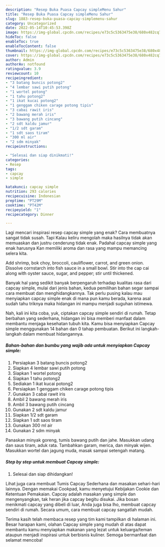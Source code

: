 ```yaml
---
description: "Resep Buka Puasa Capcay simpleMenu Sahur"
title: "Resep Buka Puasa Capcay simpleMenu Sahur"
slug: 1883-resep-buka-puasa-capcay-simplemenu-sahur
category: Uncategorized
date: 2022-05-14T10:45:53.398Z
image: https://img-global.cpcdn.com/recipes/e73c5c5363475e38/680x482cq70/capcay-simple-foto-resep-utama.jpg
hideToc: false
enableToc: true
enableTocContent: false
thumbnail: https://img-global.cpcdn.com/recipes/e73c5c5363475e38/680x482cq70/capcay-simple-foto-resep-utama.jpg
cover: https://img-global.cpcdn.com/recipes/e73c5c5363475e38/680x482cq70/capcay-simple-foto-resep-utama.jpg
author: Admin
authorAv: notfound
ratingvalue: 3.9
reviewcount: 10
recipeingredient:
- "3 batang buncis potong2"
- "4 lembar sawi putih potong"
- "1 wortel potong"
- "1 tahu potong2"
- "1 ikat kucai potong2"
- "1 genggam chiken carage potong tipis"
- "3 cabai rawit iris"
- "2 bawang merah iris"
- "3 bawang putih cincang"
- "2 sdt kaldu jamur"
- "1/2 sdt garam"
- "1 sdt saos tiram"
- "300 ml air"
- "2 sdm minyak"
recipeinstructions:

- "Selesai dan siap dinikmati!"
categories:
- Resep
tags:
- capcay
- simple

katakunci: capcay simple 
nutrition: 293 calories
recipecuisine: Indonesian
preptime: "PT29M"
cooktime: "PT42M"
recipeyield: "1"
recipecategory: Dinner

---
```



Lagi mencari inspirasi resep capcay simple yang enak? Cara membuatnya sangat tidak susah. Tapi Kalau keliru mengolah maka hasilnya tidak akan memuaskan dan justru cenderung tidak enak. Padahal capcay simple yang enak harusnya Kan memiliki aroma dan rasa yang mampu memancing selera kita.


Add shrimp, bok choy, broccoli, cauliflower, carrot, and green onion. Dissolve cornstarch into fish sauce in a small bowl. Stir into the cap cai along with oyster sauce, sugar, and pepper; stir until thickened.

Banyak hal yang sedikit banyak berpengaruh terhadap kualitas rasa dari capcay simple, mulai dari jenis bahan, kedua pemilihan bahan segar sampai cara membuat dan menghidangkannya. Tak perlu pusing kalau mau menyiapkan capcay simple enak di mana pun kamu berada, karena asal sudah tahu triknya maka hidangan ini mampu menjadi suguhan istimewa.


Nah, kali ini kita coba, yuk, ciptakan capcay simple sendiri di rumah. Tetap berbahan yang sederhana, hidangan ini bisa memberi manfaat dalam membantu menjaga kesehatan tubuh kita. Kamu bisa menyiapkan Capcay simple menggunakan 14 bahan dan 0 tahap pembuatan. Berikut ini langkah-langkah dalam membuat hidangannya.

<!--inarticleads1-->

##### Bahan-bahan dan bumbu yang wajib ada untuk menyiapkan Capcay simple:

1. Persiapkan 3 batang buncis potong2
1. Siapkan 4 lembar sawi putih potong
1. Siapkan 1 wortel potong
1. Siapkan 1 tahu potong2
1. Sediakan 1 ikat kucai potong2
1. Persiapkan 1 genggam chiken carage potong tipis
1. Gunakan 3 cabai rawit iris
1. Ambil 2 bawang merah iris
1. Ambil 3 bawang putih cincang
1. Gunakan 2 sdt kaldu jamur
1. Siapkan 1/2 sdt garam
1. Siapkan 1 sdt saos tiram
1. Gunakan 300 ml air
1. Gunakan 2 sdm minyak


Panaskan minyak goreng, tumis bawang putih dan jahe. Masukkan udang dan saus tiram, aduk rata. Tambahkan garam, merica, dan minyak wijen. Masukkan wortel dan jagung muda, masak sampai setengah matang. 

<!--inarticleads2-->

##### Step by step untuk membuat Capcay simple:


1. Selesai dan siap dihidangkan!

Lihat juga cara membuat Tumis Capcay Sederhana dan masakan sehari-hari lainnya. Dengan memakai Cookpad, kamu menyetujui Kebijakan Cookie dan Ketentuan Pemakaian. Capcay adalah masakan yang simple dan mengenyangkan, tak heran jika capcay begitu disukai. Jika bosan menikmati capcay yang dibeli di luar, Anda juga bisa lho, membuat capcay sendiri di rumah. Secara umum, cara membuat capcay sangatlah mudah. 

Terima kasih telah membaca resep yang tim kami tampilkan di halaman ini. Besar harapan kami, olahan Capcay simple yang mudah di atas dapat membantu kamu menyiapkan makanan yang lezat untuk keluarga/teman ataupun menjadi inspirasi untuk berbisnis kuliner. Semoga bermanfaat dan selamat mencoba!

